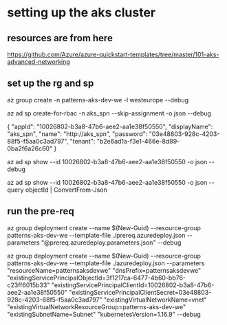 # setting up the aks cluster

## resources are from here

https://github.com/Azure/azure-quickstart-templates/tree/master/101-aks-advanced-networking

## set up the rg and sp

az group create -n patterns-aks-dev-we -l westeurope --debug

az ad sp create-for-rbac -n aks_spn --skip-assignment -o json --debug

{
  "appId": "10026802-b3a8-47b6-aee2-aa1e38f50550",
  "displayName": "aks_spn",
  "name": "http://aks_spn",
  "password": "03e48803-928c-4203-88f5-f5aa0c3ad797",
  "tenant": "b2e6ad1a-f3e1-466e-8d89-0ba2f6a26c60"
}

az ad sp show --id 10026802-b3a8-47b6-aee2-aa1e38f50550 -o json --debug

az ad sp show --id 10026802-b3a8-47b6-aee2-aa1e38f50550 -o json --query objectId | ConvertFrom-Json

## run the pre-req

az group deployment create --name $(New-Guid) --resource-group patterns-aks-dev-we --template-file ./prereq.azuredeploy.json --parameters "@prereq.azuredeploy.parameters.json" --debug

az group deployment create --name $(New-Guid) --resource-group patterns-aks-dev-we --template-file ./azuredeploy.json --parameters "resourceName=patternsaksdevwe" "dnsPrefix=patternsaksdevwe" "existingServicePrincipalObjectId=3f1217ca-6477-4b60-bb76-c23ff6015b33" "existingServicePrincipalClientId=10026802-b3a8-47b6-aee2-aa1e38f50550" "existingServicePrincipalClientSecret=03e48803-928c-4203-88f5-f5aa0c3ad797" "existingVirtualNetworkName=vnet" "existingVirtualNetworkResourceGroup=patterns-aks-dev-we" "existingSubnetName=Subnet" "kubernetesVersion=1.16.9" --debug
